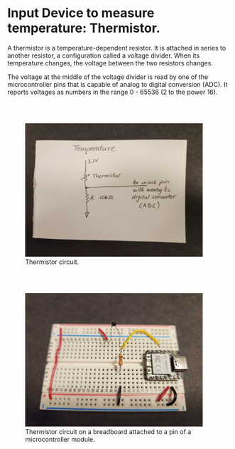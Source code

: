# Input Device to measure temperature:  Thermistor.

A thermistor is a temperature-dependent resistor.  It is attached in series to another resistor, a configuration called a voltage divider.  When its temperature changes, the voltage between the two resistors changes.

The voltage at the middle of the voltage divider is read by one of the microcontroller pins that is capable of analog to digital conversion (ADC).  It reports voltages as numbers in the range 0 - 65536 (2 to the power 16).


<br><br>


<figure>
  <img src="./images/temperature_circuit.jpg" width="400" alt="my alt text"/>
  <figcaption>Thermistor circuit.</figcaption>
</figure>

<br><br>

<figure>
  <img src="./images/thermistor_pic.jpg" width="400" alt="my alt text"/>
  <figcaption>Thermistor circuit on a breadboard attached to a pin of a microcontroller module.</figcaption>
</figure>

